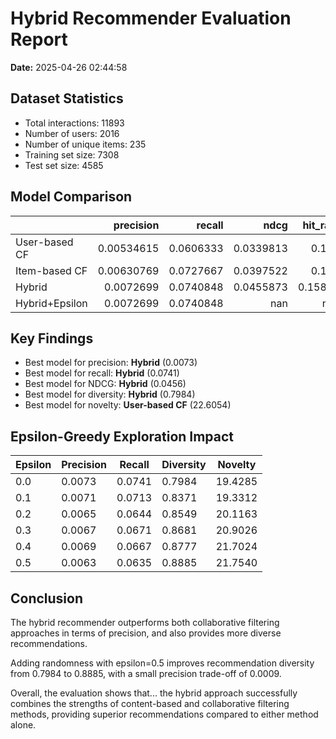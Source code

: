 # Hybrid Recommender Evaluation Report

**Date:** 2025-04-26 02:44:58

## Dataset Statistics

- Total interactions: 11893
- Number of users: 2016
- Number of unique items: 235
- Training set size: 7308
- Test set size: 4585

## Model Comparison

|                |   precision |    recall |        ndcg |   hit_rate |         mrr |   coverage |   diversity |   novelty |   evaluated_users |   epsilon |
|:---------------|------------:|----------:|------------:|-----------:|------------:|-----------:|------------:|----------:|------------------:|----------:|
| User-based CF  |  0.00534615 | 0.0606333 |   0.0339813 |    0.132   |   0.0101632 |   0.119149 |   0.0106849 |   22.6054 |              1000 |       nan |
| Item-based CF  |  0.00630769 | 0.0727667 |   0.0397522 |    0.151   |   0.011956  |   0.991489 |   0.673036  |   22.3123 |              1000 |       nan |
| Hybrid         |  0.0072699  | 0.0740848 |   0.0455873 |    0.15896 |   0.0167568 |   1.87234  |   0.798358  |   19.4285 |               692 |       nan |
| Hybrid+Epsilon |  0.0072699  | 0.0740848 | nan         |  nan       | nan         | nan        |   0.798358  |   19.4285 |               692 |         0 |

## Key Findings

- Best model for precision: **Hybrid** (0.0073)
- Best model for recall: **Hybrid** (0.0741)
- Best model for NDCG: **Hybrid** (0.0456)
- Best model for diversity: **Hybrid** (0.7984)
- Best model for novelty: **User-based CF** (22.6054)

## Epsilon-Greedy Exploration Impact

| Epsilon | Precision | Recall | Diversity | Novelty |
|---------|-----------|--------|-----------|--------|
| 0.0 | 0.0073 | 0.0741 | 0.7984 | 19.4285 |
| 0.1 | 0.0071 | 0.0713 | 0.8371 | 19.3312 |
| 0.2 | 0.0065 | 0.0644 | 0.8549 | 20.1163 |
| 0.3 | 0.0067 | 0.0671 | 0.8681 | 20.9026 |
| 0.4 | 0.0069 | 0.0667 | 0.8777 | 21.7024 |
| 0.5 | 0.0063 | 0.0635 | 0.8885 | 21.7540 |

## Conclusion

The hybrid recommender outperforms both collaborative filtering approaches in terms of precision, and also provides more diverse recommendations. 

Adding randomness with epsilon=0.5 improves recommendation diversity from 0.7984 to 0.8885, with a small precision trade-off of 0.0009.

Overall, the evaluation shows that... the hybrid approach successfully combines the strengths of content-based and collaborative filtering methods, providing superior recommendations compared to either method alone.